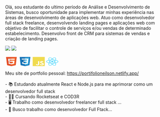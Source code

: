 ### 
Olá, sou estudante do ultimo período de Análise e Desenvolvimento de Sistemas, busco oportunidade para implementar minhas experiência nas áreas de desenvolvimento de aplicações web.
Atuo como desenvolvedor full stack freelance, desenvolvendo landing pages e aplicações web com objetivo de facilitar o controle de serviços e/ou vendas de determinado estabelecimento. Desenvolvo front de CRM para sistemas de vendas e criação de landing pages.


  <div>
    <img height="180em" src="https://github-readme-stats.vercel.app/api?username=gdpnei2002&show_icons=true&theme=dark&include_all_commits=true&count_private=true"/>
    <img height="180em" src="https://github-readme-stats.vercel.app/api/top-langs/?username=gdpnei2002&layout=compact&langs_count=7&theme=dark"/>
  </div>
  <div style="display: inline_block"><br>
    <img align="center" alt="HTML" height="30" width="40" src="https://raw.githubusercontent.com/devicons/devicon/master/icons/html5/html5-original.svg">
    <img align="center" alt="CSS" height="30" width="40" src="https://raw.githubusercontent.com/devicons/devicon/master/icons/css3/css3-original.svg">
    <img align="center" alt="JS" height="30" width="40" src="https://raw.githubusercontent.com/devicons/devicon/master/icons/javascript/javascript-plain.svg">
    <img align="center"  height="30" width="40" src="https://raw.githubusercontent.com/devicons/devicon/master/icons/react/react-original.svg">
  </div>
  <p>
    Meu site de portfolio pessoal: <a href="https://portifolioneilson.netlify.app/"> https://portifolioneilson.netlify.app/ </a> <br><br>
- 📚  Estudando atualmente React e Node.js para me aprimorar como um desenvolvedor full stack<br>
- 👩‍💻 Cursando Rocketseat e COD3R <br>
- 🖥  Trabalho como desenvolvedor freelancer full stack ... <br>
- 💼 Busco trabalho como desenvolvedor Full Ftack... </p>
